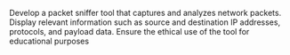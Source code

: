 Develop a packet sniffer tool that captures and analyzes network packets. Display relevant information such as source and destination IP addresses, protocols, and payload data. Ensure the ethical use of the tool for educational purposes
